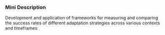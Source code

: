 ### Mini Description

Development and application of frameworks for measuring and comparing the success rates of different adaptation strategies across various contexts and timeframes
